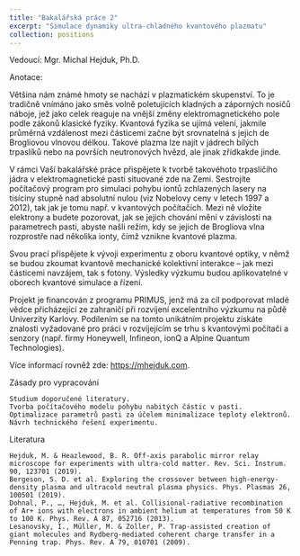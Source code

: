 ```yaml
---
title: "Bakalářská práce 2"
excerpt: "Simulace dynamiky ultra-chladného kvantového plazmatu"
collection: positions
---
```

Vedoucí: Mgr. Michal Hejduk, Ph.D.

Anotace:

Většina nám známé hmoty se nachází v plazmatickém skupenství. To je tradičně vnímáno jako směs volně poletujících kladných a záporných nosičů náboje, jež jako celek reaguje na vnější změny elektromagnetického pole podle zákonů klasické fyziky. Kvantová fyzika se ujímá velení, jakmile průměrná vzdálenost mezi částicemi začne být srovnatelná s jejich de Brogliovou vlnovou délkou. Takové plazma lze najít v jádrech bílých trpaslíků nebo na površích neutronových hvězd, ale jinak zřídkakde jinde.

V rámci Vaší bakalářské práce přispějete k tvorbě takovéhoto trpasličího jádra v elektromagnetické pasti situované zde na Zemi. Sestrojíte počítačový program pro simulaci pohybu iontů zchlazených lasery na tisíciny stupně nad absolutní nulou (viz Nobelovy ceny v letech 1997 a 2012), tak jak je tomu např. v kvantových počítačích. Mezi ně vložíte elektrony a budete pozorovat, jak se jejich chování mění v závislosti na parametrech pasti, abyste našli režim, kdy se jejich de Brogliova vlna rozprostře nad několika ionty, čímž vznikne kvantové plazma.

Svou prací přispějete k vývoji experimentu z oboru kvantové optiky, v němž se budou zkoumat kvantově mechanické kolektivní interakce – jak mezi částicemi navzájem, tak s fotony. Výsledky výzkumu budou aplikovatelné v oborech kvantové simulace a řízení.

Projekt je financován z programu PRIMUS, jenž má za cíl podporovat mladé vědce přicházející ze zahraničí při rozvíjení excelentního výzkumu na půdě Univerzity Karlovy. Podílením se na tomto unikátním projektu získáte znalosti vyžadované pro práci v rozvíjejícím se trhu s kvantovými počítači a senzory (např. firmy Honeywell, Infineon, ionQ a Alpine Quantum Technologies).

Více informací rovněž zde: https://mhejduk.com.

Zásady pro vypracování

    Studium doporučené literatury.
    Tvorba počítačového modelu pohybu nabitých částic v pasti.
    Optimalizace parametrů pasti za účelem minimalizace teploty elektronů.
    Návrh technického řešení experimentu. 

Literatura

    Hejduk, M. & Heazlewood, B. R. Off-axis parabolic mirror relay microscope for experiments with ultra-cold matter. Rev. Sci. Instrum. 90, 123701 (2019).
    Bergeson, S. D. et al. Exploring the crossover between high-energy-density plasma and ultracold neutral plasma physics. Phys. Plasmas 26, 100501 (2019).
    Dohnal, P., …, Hejduk, M. et al. Collisional-radiative recombination of Ar+ ions with electrons in ambient helium at temperatures from 50 K to 100 K. Phys. Rev. A 87, 052716 (2013).
    Lesanovsky, I., Müller, M. & Zoller, P. Trap-assisted creation of giant molecules and Rydberg-mediated coherent charge transfer in a Penning trap. Phys. Rev. A 79, 010701 (2009). 
